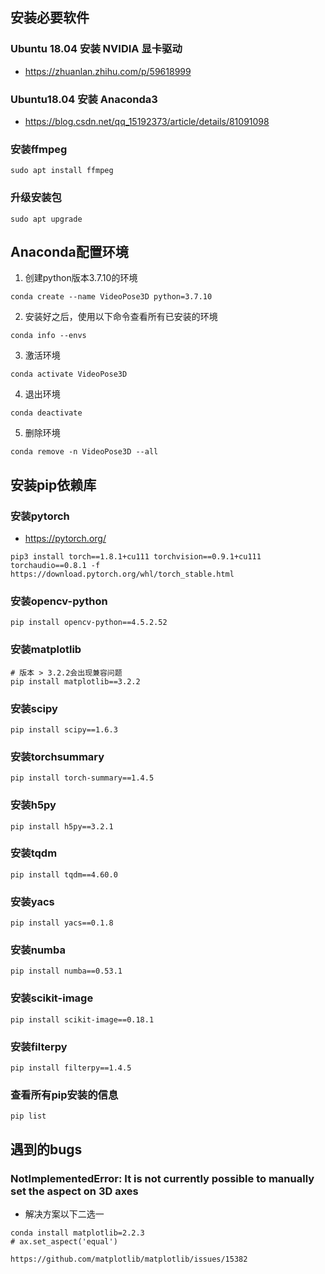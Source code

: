 ## 安装必要软件

### Ubuntu 18.04 安装 NVIDIA 显卡驱动
* https://zhuanlan.zhihu.com/p/59618999

### Ubuntu18.04 安装 Anaconda3
* https://blog.csdn.net/qq_15192373/article/details/81091098

### 安装ffmpeg
```
sudo apt install ffmpeg
```

### 升级安装包
```
sudo apt upgrade
```

## Anaconda配置环境
1. 创建python版本3.7.10的环境
```
conda create --name VideoPose3D python=3.7.10
```
2. 安装好之后，使用以下命令查看所有已安装的环境
```
conda info --envs
```
3. 激活环境
```
conda activate VideoPose3D
```
4. 退出环境
```
conda deactivate
```

5. 删除环境
```
conda remove -n VideoPose3D --all
```

## 安装pip依赖库

### 安装pytorch
* https://pytorch.org/
```
pip3 install torch==1.8.1+cu111 torchvision==0.9.1+cu111 torchaudio==0.8.1 -f https://download.pytorch.org/whl/torch_stable.html
```

### 安装opencv-python
```
pip install opencv-python==4.5.2.52
```

### 安装matplotlib
```
# 版本 > 3.2.2会出现兼容问题
pip install matplotlib==3.2.2
```

### 安装scipy
```
pip install scipy==1.6.3
```

### 安装torchsummary
```
pip install torch-summary==1.4.5
```

### 安装h5py
```
pip install h5py==3.2.1
```

### 安装tqdm
```
pip install tqdm==4.60.0
```

### 安装yacs
```
pip install yacs==0.1.8
```

### 安装numba
```
pip install numba==0.53.1
```

### 安装scikit-image
```
pip install scikit-image==0.18.1
```

### 安装filterpy
```
pip install filterpy==1.4.5
```

### 查看所有pip安装的信息
```
pip list
```

## 遇到的bugs

### NotImplementedError: It is not currently possible to manually set the aspect on 3D axes

* 解决方案以下二选一
```
conda install matplotlib=2.2.3
# ax.set_aspect('equal')
```

```
https://github.com/matplotlib/matplotlib/issues/15382
```
